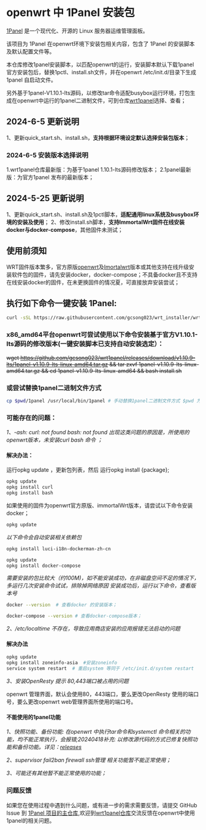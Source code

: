 # openwrt 中 1Panel 安装包

[1Panel](https://github.com/1Panel-dev/1Panel) 是一个现代化、开源的 Linux 服务器运维管理面板。

该项目为 1Panel 在openwrt环境下安装包相关内容，包含了 1Panel 的安装脚本及默认配置文件等。

本仓库修改1panel安装脚本，以匹配openwrt的运行，安装脚本默认下载1panel 官方安装包后，替换1pctl、install.sh文件，并在openwrt /etc/init.d/目录下生成1panel 自启动文件。

另外基于1panel-V1.10.1-lts源码，以修改tar命令适配busybox运行环境，打包生成在openwrt中运行的1panel二进制文件，可到仓库[wrt1panel](https://github.com/gcsong023/wrt1panel)选择、查看；

## 2024-6-5 更新说明

1、更新quick_start.sh、install.sh，**支持根据环境设定默认选择安装包版本**；

### 2024-6-5 安装版本选择说明

1.wrt1panel仓库最新版：为基于1panel 1.10.1-lts源码修改版本；
2.1panel最新版：为官方1panel 发布的最新版本；

## 2024-5-25 更新说明

1、更新quick_start.sh、install.sh及1pctl脚本，**适配通用linux系统及busybox环境的安装及使用**；
2、修改install.sh脚本，**支持ImmortalWrt固件在线安装docker与docker-compose**，其他固件未测试；

## 使用前须知

WRT固件版本繁多，官方原版[openwrt](https://openwrt.org)及[Imortalwrt](https://downloads.immortalwrt.org/)版本或其他支持在线升级安装软件包的固件，请先安装docker，docker-compose；不具备docker且不支持在线安装docker的固件，在未更换固件的情况夏，可直接放弃安装尝试；

## 执行如下命令一键安装 1Panel:
```sh
curl -sSL https://raw.githubusercontent.com/gcsong023/wrt_installer/wrt_1panel/quick_start.sh -o quick_start.sh && bash quick_start.sh
```
### x86_amd64平台openwrt可尝试使用以下命令安装基于官方V1.10.1-lts源码的修改版本(一键安装脚本已支持自动安装选定）：

~~wget https://github.com/gcsong023/wrt1panel/releases/download/v1.10.9-lts/1panel-v1.10.9-lts-linux-amd64.tar.gz  && tar zxvf 1panel-v1.10.9-lts-linux-amd64.tar.gz && cd 1panel-v1.10.9-lts-linux-amd64 && bash install.sh~~

### 或尝试替换1panel二进制文件方式
```sh
cp $pwd/1panel /usr/local/bin/1panel # 手动替换1panel二进制文件方式 $pwd 为压缩文件解压后目录。
```
### 可能存在的问题：
*1、-ash: curl: not found  bash: not found 出现这类问题的原因是，所使用的openwrt版本，未安装curl  bash 命令 ；*

#### 解决办法：
运行opkg update ，更新包列表，然后 运行opkg install {package};
```sh
opkg update
opkg install curl
opkg install bash
```
如果使用的固件为openwrt官方原版、immortalWrt版本，请尝试以下命令安装docker；
```sh
opkg update
```
*以下命令会自动安装相关依赖包*
```sh
opkg install luci-i18n-dockerman-zh-cn
```
```sh
opkg update
opkg install docker-compose
```
*需要安装的包比较大（约100M)，如不能安装成功，在非磁盘空间不足的情况下，多运行几次安装命令试试，排除掉网络原因*
*安装成功后，运行以下命令，查看版本号*
```sh
docker --version  # 查看docker 的安装版本；
```
```sh
docker-compose --version # 查看docker-compose版本；
```
*2、/etc/localtime 不存在，导致应用商店安装的应用报错无法启动的问题*
#### 解决办法
```sh
opkg update
opkg install zoneinfo-asia  #安装zoneinfo
service system restart  # 重启system 等同于 /etc/init.d/system restart
```
*3、安装OpenResty 提示 80,443端口被占用的问题*

openwrt 管理界面，默认会使用80，443端口，要么更改OpenResty 使用的端口号，要么更改openwrt web管理界面所使用的端口号。


#### 不能使用的1panel功能

*1、快照功能、备份功能: 在openwrt 中执行tar命令和systemctl 命令相关的功能，均不能正常执行，会报错;20240418补充: 以修改源代码的方式已修复快照功能和备份功能。详见：[releases](https://github.com/gcsong023/wrt1panel/releases)*

*2、supervisor fail2ban firewall ssh管理 相关功能暂不能正常使用；*

*3、可能还有其他暂不能正常使用的功能；*

### 问题反馈

如果您在使用过程中遇到什么问题，或有进一步的需求需要反馈，请提交 GitHub Issue 到 [1Panel 项目的主仓库](https://github.com/1Panel-dev/1Panel/issues),欢迎到[wrt1panel仓库](https://github.com/gcsong023/wrt1panel/issues)交流反馈在openwrt中使用1panel的相关问题。
